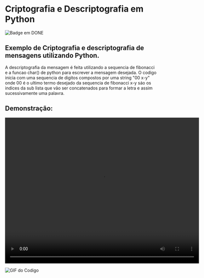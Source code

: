 # Criptografia e Descriptografia em Python

![Badge em DONE](http://img.shields.io/static/v1?label=STATUS&message=%20DONE&color=GREEN&style=for-the-badge)

## Exemplo de Criptografia e descriptografia de mensagens utilizando Python.
<p> 
  A descriptografia da mensagem é feita utilizando a sequencia de fibonacci e a funcao char() de python para escrever a mensagem desejada.
  O codigo inicia com uma sequencia de digitos compostos por uma string "00 x-y" onde 00 é o ultimo termo desejado da sequencia de fibonacci 
	x-y sáo os indices da sub lista que vão ser concatenados para formar a letra e assim sucessivamente uma palavra.
</p>

## Demonstração: 
<video width="640" height="480" controls>
  <source src="video.mp4" type="[video/mp4](https://user-images.githubusercontent.com/92560483/236201199-68d27702-2c5a-4181-b084-c23c1f77c448.gif)">
</video>

![GIF do Codigo](https://user-images.githubusercontent.com/92560483/236201199-68d27702-2c5a-4181-b084-c23c1f77c448.gif)
